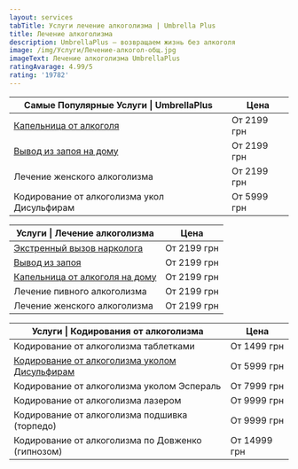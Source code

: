 ```yaml
---
layout: services
tabTitle: Услуги лечение алкоголизма | Umbrella Plus
title: Лечение алкоголизма
description: UmbrellaPlus — возвращаем жизнь без алкоголя
image: /img/Услуги/Лечение-алкогол-общ.jpg
imageText: Лечение алкоголизма UmbrellaPlus
ratingAvarage: 4.99/5
rating: '19782'
---
```


| Самые Популярные Услуги \| UmbrellaPlus                        | Цена        |
| -------------------------------------------------------------- | ----------- |
| [Капельница от алкоголя](kapelnica-ot-alkogolia-UmbrellaPlus)  | От 2199 грн |
| [Вывод из запоя на дому](Vivod-iz-zapoia-na-domy-UmbrellaPlus) | От 2199 грн |
| Лечение женского алкоголизма                                   | От 2199 грн |
| Кодирование от алкоголизма укол Дисульфирам                    | От 5999 грн |

| Услуги \| Лечение алкоголизма                                                | Цена        |
| ---------------------------------------------------------------------------- | ----------- |
| [Экстренный вызов нарколога](narkolog)                                       | От 2199 грн |
| [Вывод из запоя](Vivod-iz-zapoia-UmbrellaPlus)                               | От 2199 грн |
| [Капельница от алкоголя на дому](Kapelnica_ot_alkogola_na_domy_UmbrellaPlus) | От 2199 грн |
| Лечение пивного алкоголизма                                                  | От 2199 грн |
| Лечение женского алкоголизма                                                 | От 2199 грн |

| Услуги \| Кодирования от алкоголизма                                                            | Цена         |
| ----------------------------------------------------------------------------------------------- | ------------ |
| Кодирование от алкоголизма таблетками                                                           | От 1499 грн  |
| [Кодирование от алкоголизма уколом Дисульфирам](kodirovka-ot-alkogolia-disulfiram-umbrellaplus) | От 5999 грн  |
| Кодирование от алкоголизма уколом Эспераль                                                      | От 7999 грн  |
| Кодирование от алкоголизма лазером                                                              | От 9999 грн  |
| Кодирование от алкоголизма подшивка (торпедо)                                                   | От 9999 грн  |
| Кодирование от алкоголизма по Довженко (гипнозом)                                               | От 14999 грн |
